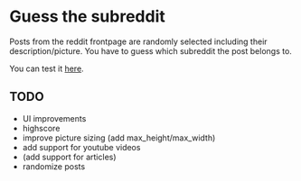 # Guess the subreddit 

Posts from the reddit frontpage are randomly selected including their description/picture. You have to guess which subreddit the post belongs to.

You can test it [here](https://ton1ght.github.io/subguess/).

## TODO

* UI improvements
* highscore
* improve picture sizing (add max_height/max_width)
* add support for youtube videos
* (add support for articles)
* randomize posts
